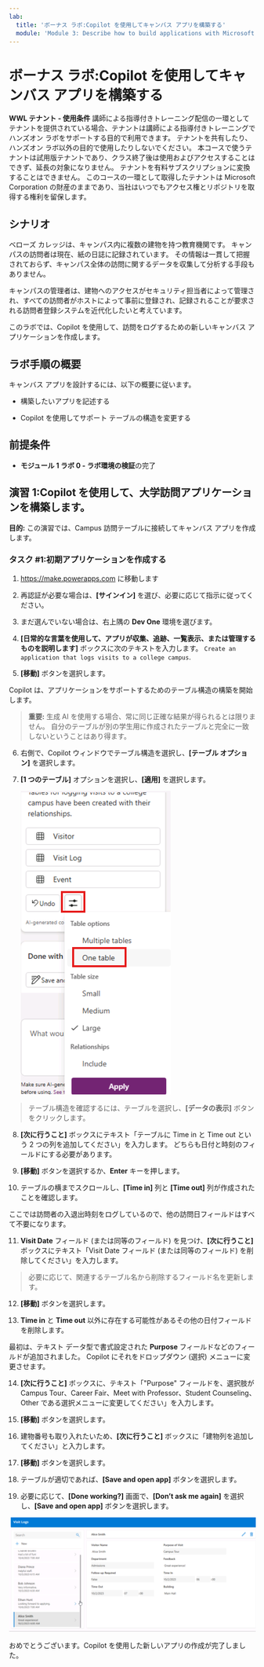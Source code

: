 ```yaml
---
lab:
  title: 'ボーナス ラボ:Copilot を使用してキャンバス アプリを構築する'
  module: 'Module 3: Describe how to build applications with Microsoft Power Apps'
---
```


# ボーナス ラボ:Copilot を使用してキャンバス アプリを構築する

**WWL テナント - 使用条件** 講師による指導付きトレーニング配信の一環としてテナントを提供されている場合、テナントは講師による指導付きトレーニングでハンズオン ラボをサポートする目的で利用できます。 テナントを共有したり、ハンズオン ラボ以外の目的で使用したりしないでください。 本コースで使うテナントは試用版テナントであり、クラス終了後は使用およびアクセスすることはできず、延長の対象になりません。 テナントを有料サブスクリプションに変換することはできません。 このコースの一環として取得したテナントは Microsoft Corporation の財産のままであり、当社はいつでもアクセス権とリポジトリを取得する権利を留保します。 

## シナリオ

ベローズ カレッジは、キャンパス内に複数の建物を持つ教育機関です。 キャンパスの訪問者は現在、紙の日誌に記録されています。 その情報は一貫して把握されておらず、キャンパス全体の訪問に関するデータを収集して分析する手段もありません。

キャンパスの管理者は、建物へのアクセスがセキュリティ担当者によって管理され、すべての訪問者がホストによって事前に登録され、記録されることが要求される訪問者登録システムを近代化したいと考えています。

このラボでは、Copilot を使用して、訪問をログするための新しいキャンバス アプリケーションを作成します。 

## ラボ手順の概要

キャンバス アプリを設計するには、以下の概要に従います。

- 構築したいアプリを記述する

- Copilot を使用してサポート テーブルの構造を変更する

 ## 前提条件

- **モジュール 1 ラボ 0 - ラボ環境の検証**の完了

## 演習 1:Copilot を使用して、大学訪問アプリケーションを構築します。

**目的:** この演習では、Campus 訪問テーブルに接続してキャンバス アプリを作成します。

### タスク \#1:初期アプリケーションを作成する

1. https://make.powerapps.com に移動します

2. 再認証が必要な場合は、**[サインイン]** を選び、必要に応じて指示に従ってください。

3. まだ選んでいない場合は、右上隅の **Dev One** 環境を選びます。

4. **[日常的な言葉を使用して、アプリが収集、追跡、一覧表示、または管理するものを説明します]**  ボックスに次のテキストを入力します。 `Create an application that logs visits to a college campus`. 

5. **[移動]** ボタンを選択します。

Copilot は、アプリケーションをサポートするためのテーブル構造の構築を開始します。 

> **重要:** 生成 AI を使用する場合、常に同じ正確な結果が得られるとは限りません。 自分のテーブルが別の学生用に作成されたテーブルと完全に一致しないということはあり得ます。 

6. 右側で、Copilot ウィンドウでテーブル構造を選択し、**[テーブル オプション]** を選択します。

7. **[1 つのテーブル]** オプションを選択し、**[適用]** を選択します。
 
    ![今作成したテーブル構造のスクリーンショット](media/bonus-lab-tablestr.png)


> テーブル構造を確認するには、テーブルを選択し、**[データの表示]** ボタンをクリックします。 

8. **[次に行うこと]** ボックスにテキスト「テーブルに Time in と Time out という 2 つの列を追加してください」を入力します。 どちらも日付と時刻のフィールドにする必要があります。 

9. **[移動]** ボタンを選択するか、**Enter** キーを押します。 

10. テーブルの横までスクロールし、**[Time in]** 列と **[Time out]** 列が作成されたことを確認します。 

ここでは訪問者の入退出時刻をログしているので、他の訪問日フィールドはすべて不要になります。 

11. **Visit Date** フィールド (または同等のフィールド) を見つけ、**[次に行うこと]** ボックスにテキスト「Visit Date フィールド (または同等のフィールド) を削除してください」を入力します。 

>必要に応じて、関連するテーブル名から削除するフィールド名を更新します。

12. **[移動]** ボタンを選択します。 

13. **Time in** と **Time out** 以外に存在する可能性があるその他の日付フィールドを削除します。 

最初は、テキスト データ型で書式設定された **Purpose** フィールドなどのフィールドが追加されました。 Copilot にそれをドロップダウン (選択) メニューに変更させます。 

14. **[次に行うこと]** ボックスに、テキスト「"Purpose" フィールドを、選択肢が Campus Tour、Career Fair、Meet with Professor、Student Counseling、Other である選択メニューに変更してください」を入力します。 

15. **[移動]** ボタンを選択します。 

16. 建物番号も取り入れたいため、**[次に行うこと]** ボックスに「建物列を追加してください」と入力します。 

17. **[移動]** ボタンを選択します。 

18. テーブルが適切であれば、**[Save and open app]** ボタンを選択します。 

19. 必要に応じて、**[Done working?]** 画面で、**[Don’t ask me again]** を選択し、**[Save and open app]** ボタンを選択します。 

![作成したばかりのアプリのスクリーンショット](media/bonus-lab-copilot-02.png)

おめでとうございます。Copilot を使用した新しいアプリの作成が完了しました。 
